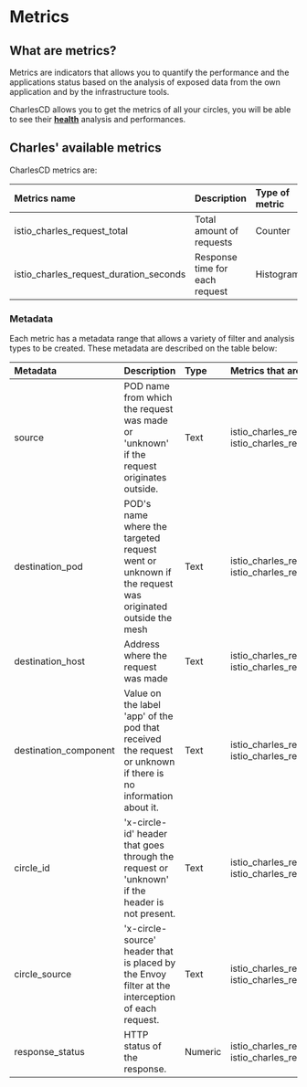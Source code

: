# Metrics

## What are metrics?

Metrics are indicators that allows you to quantify the performance and the applications status based on the analysis of exposed data from the own application and by the infrastructure tools.

CharlesCD allows you to get the metrics of all your circles, you will be able to see their [**health**](https://docs.charlescd.io/get-started/creating-your-first-module) analysis and performances.

## Charles' available metrics

CharlesCD metrics are:

| Metrics name | Description | Type of metric |
| :--- | :--- | :--- |
| istio\_charles\_request\_total | Total amount of requests | Counter |
| istio\_charles\_request\_duration\_seconds | Response time for each request | Histogram |

### Metadata

Each metric has a metadata range that allows a variety of filter and analysis types to be created. These metadata are described on the table below:

| Metadata | Description | Type | Metrics that are present |
| :--- | :--- | :--- | :--- |
| source | POD name from which the request was made or 'unknown' if the request originates outside. | Text | istio\_charles\_request\_total, istio\_charles\_request\_duration\_seconds |
| destination\_pod | POD's name where the targeted request went or unknown if the request was originated outside the mesh | Text | istio\_charles\_request\_total, istio\_charles\_request\_duration\_seconds |
| destination\_host | Address where the request was made | Text | istio\_charles\_request\_total, istio\_charles\_request\_duration\_seconds |
| destination\_component | Value on the label 'app' of the pod that received the request or unknown if there is no information about it. | Text | istio\_charles\_request\_total, istio\_charles\_request\_duration\_seconds |
| circle\_id | 'x-circle-id' header that goes through the request or 'unknown' if the header is not present. | Text | istio\_charles\_request\_total, istio\_charles\_request\_duration\_seconds |
| circle\_source | 'x-circle-source' header that is placed by the Envoy filter at the interception of each request. | Text | istio\_charles\_request\_total, istio\_charles\_request\_duration\_seconds |
| response\_status | HTTP status of the response. | Numeric | istio\_charles\_request\_total, istio\_charles\_request\_duration\_seconds |

